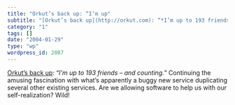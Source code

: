 ```yaml
---
title: "Orkut’s back up: “I’m up"
subtitle: "[Orkut’s back up](http://orkut.com): “*I’m up to 193 friends – and counting.*” Continuing the amusin..."
category: "1"
tags: []
date: "2004-01-29"
type: "wp"
wordpress_id: 2087
---
```

[Orkut’s back up](http://orkut.com): “*I’m up to 193 friends – and counting.*” Continuing the amusing fascination with what’s apparently a buggy new service duplicating several other existing services. Are we allowing software to help us with our self-realization? Wild!